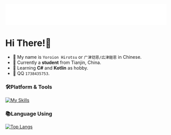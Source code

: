 <p align="center">
<img src="/header.svg" align="center" />
</p>

#  Hi There!🌟

- 🐲 My name is  `Yoroion Hirotsu` or `广津铠恩/広津鎧恩` in Chinese.
- 🐶 Currently a **student** from Tianjin, China.
- 🌱 Learning **C#** and **Kotlin** as hobby.
- 💬 QQ `1738435753`.

### 🛠️Platform & Tools

[![My Skills](https://skillicons.dev/icons?i=cs,dotnet,kotlin,js,visualstudio,vscode)](https://skillicons.dev)

### 📚Language Using
[![Top Langs](https://github-readme-stats.vercel.app/api/top-langs/?username=Yoroion)](https://github.com/anuraghazra/github-readme-stats)
